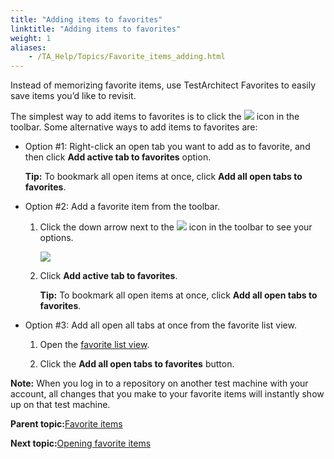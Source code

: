 ```yaml
--- 
title: "Adding items to favorites"
linktitle: "Adding items to favorites"
weight: 1
aliases: 
    - /TA_Help/Topics/Favorite_items_adding.html
---
```


Instead of memorizing favorite items, use TestArchitect Favorites to easily save items you’d like to revisit.

The simplest way to add items to favorites is to click the ![](/images//Images/favorite.gif) icon in the toolbar. Some alternative ways to add items to favorites are:

-   Option \#1: Right-click an open tab you want to add as to favorite, and then click **Add active tab to favorites** option.

    **Tip:** To bookmark all open items at once, click **Add all open tabs to favorites**.

-   Option \#2: Add a favorite item from the toolbar.

    1.  Click the down arrow next to the ![](/images//Images/favorite.gif) icon in the toolbar to see your options.

        ![](/images//Images/favorite_add_items.png)

    2.  Click **Add active tab to favorites**.

        **Tip:** To bookmark all open items at once, click **Add all open tabs to favorites**.

-   Option \#3: Add all open all tabs at once from the favorite list view.

    1.  Open the [favorite list view](Listview_favorites_opening.html).

    2.  Click the **Add all open tabs to favorites** button.


**Note:** When you log in to a repository on another test machine with your account, all changes that you make to your favorite items will instantly show up on that test machine.

**Parent topic:**[Favorite items](/TA_Help/Topics/Favorite_items.html)

**Next topic:**[Opening favorite items](/TA_Help/Topics/Favorite_items_opening.html)

